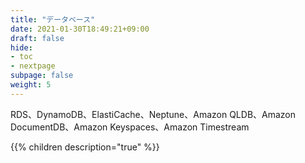 ```yaml
---
title: "データベース"
date: 2021-01-30T18:49:21+09:00
draft: false
hide:
- toc
- nextpage
subpage: false
weight: 5
---
```


RDS、DynamoDB、ElastiCache、Neptune、Amazon QLDB、Amazon DocumentDB、Amazon Keyspaces、Amazon Timestream

<!--more-->

{{% children description="true"   %}}